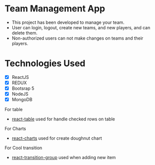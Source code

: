 # Team Management App

- This project has been developed to manage your team.
- User can login, logout, create new teams, and new players, and can delete them.
- Non-authorized users can not make changes on teams and their players.

# Technologies Used

- [x] ReactJS
- [x] REDUX
- [x] Bootsrap 5
- [x] NodeJS
- [x] MongoDB

For table

- [react-table](https://react-table.tanstack.com/) used for handle checked rows on table

For Charts

- [react-charts](https://github.com/reactchartjs/react-chartjs-2) used for create doughnut chart

For Cool transition

- [react-transition-group](https://reactcommunity.org/react-transition-group/) used when adding new item
